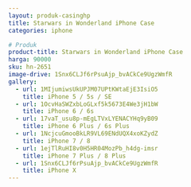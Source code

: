 ```yaml
---
layout: produk-casinghp
title: Starwars in Wonderland iPhone Case
categories: iphone

# Produk
product-title: Starwars in Wonderland iPhone Case
harga: 90000
sku: hn-2651
image-drive: 1Snx6CLJf6rPsuAjp_bvACkCe9UgzWmfR
gallery:
  - url: 1MIjumiwsUkUPJM07UPtKWtaEjE3IsiO5
    title: iPhone 5 / 5s / SE
  - url: 1OcvHaSWZxbLoGLxf5k5673E4We3jH1bW
    title: iPhone 6 / 6s
  - url: 17vaT_usu8p-mEgLTVxLYENACYHq9yB09
    title: iPhone 6 Plus / 6s Plus
  - url: 1NcjcuGmooBkLR9VL69ENdUQX4xoKZydZ
    title: iPhone 7 / 8
  - url: 1ejTlRuHI8v0H5HR04MozPb_h4dg-imsr
    title: iPhone 7 Plus / 8 Plus
  - url: 1Snx6CLJf6rPsuAjp_bvACkCe9UgzWmfR
    title: iPhone X
---
```

